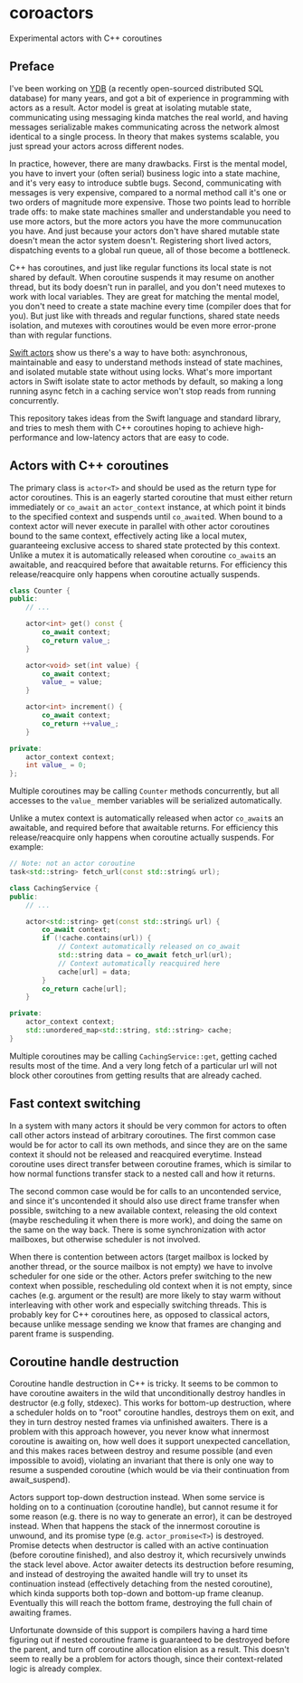 # coroactors
Experimental actors with C++ coroutines

## Preface

I've been working on [YDB](https://ydb.tech) (a recently open-sourced distributed SQL database) for many years, and got a bit of experience in programming with actors as a result. Actor model is great at isolating mutable state, communicating using messaging kinda matches the real world, and having messages serializable makes communicating across the network almost identical to a single process. In theory that makes systems scalable, you just spread your actors across different nodes.

In practice, however, there are many drawbacks. First is the mental model, you have to invert your (often serial) business logic into a state machine, and it's very easy to introduce subtle bugs. Second, communicating with messages is very expensive, compared to a normal method call it's one or two orders of magnitude more expensive. Those two points lead to horrible trade offs: to make state machines smaller and understandable you need to use more actors, but the more actors you have the more communucation you have. And just because your actors don't have shared mutable state doesn't mean the actor system doesn't. Registering short lived actors, dispatching events to a global run queue, all of those become a bottleneck.

C++ has coroutines, and just like regular functions its local state is not shared by default. When coroutine suspends it may resume on another thread, but its body doesn't run in parallel, and you don't need mutexes to work with local variables. They are great for matching the mental model, you don't need to create a state machine every time (compiler does that for you). But just like with threads and regular functions, shared state needs isolation, and mutexes with coroutines would be even more error-prone than with regular functions.

[Swift actors](https://docs.swift.org/swift-book/documentation/the-swift-programming-language/concurrency/#Actors) show us there's a way to have both: asynchronous, maintainable and easy to understand methods instead of state machines, and isolated mutable state without using locks. What's more important actors in Swift isolate state to actor methods by default, so making a long running async fetch in a caching service won't stop reads from running concurrently.

This repository takes ideas from the Swift language and standard library, and tries to mesh them with C++ coroutines hoping to achieve high-performance and low-latency actors that are easy to code.

## Actors with C++ coroutines

The primary class is `actor<T>` and should be used as the return type for actor coroutines. This is an eagerly started coroutine that must either return immediately or `co_await` an `actor_context` instance, at which point it binds to the specified context and suspends until `co_await`ed. When bound to a context actor will never execute in parallel with other actor coroutines bound to the same context, effectively acting like a local mutex, guaranteeing exclusive access to shared state protected by this context. Unlike a mutex it is automatically released when coroutine `co_await`s an awaitable, and reacquired before that awaitable returns. For efficiency this release/reacquire only happens when coroutine actually suspends.

```c++
class Counter {
public:
    // ...

    actor<int> get() const {
        co_await context;
        co_return value_;
    }

    actor<void> set(int value) {
        co_await context;
        value_ = value;
    }

    actor<int> increment() {
        co_await context;
        co_return ++value_;
    }

private:
    actor_context context;
    int value_ = 0;
};
```

Multiple coroutines may be calling `Counter` methods concurrently, but all accesses to the `value_` member variables will be serialized automatically.

Unlike a mutex context is automatically released when actor `co_await`s an awaitable, and required before that awaitable returns. For efficiency this release/reacquire only happens when coroutine actually suspends. For example:

```c++
// Note: not an actor coroutine
task<std::string> fetch_url(const std::string& url);

class CachingService {
public:
    // ...

    actor<std::string> get(const std::string& url) {
        co_await context;
        if (!cache.contains(url)) {
            // Context automatically released on co_await
            std::string data = co_await fetch_url(url);
            // Context automatically reacquired here
            cache[url] = data;
        }
        co_return cache[url];
    }

private:
    actor_context context;
    std::unordered_map<std::string, std::string> cache;
}
```

Multiple coroutines may be calling `CachingService::get`, getting cached results most of the time. And a very long fetch of a particular url will not block other coroutines from getting results that are already cached.

## Fast context switching

In a system with many actors it should be very common for actors to often call other actors instead of arbitrary coroutines. The first common case would be for actor to call its own methods, and since they are on the same context it should not be released and reacquired everytime. Instead coroutine uses direct transfer between coroutine frames, which is similar to how normal functions transfer stack to a nested call and how it returns.

The second common case would be for calls to an uncontended service, and since it's uncontended it should also use direct frame transfer when possible, switching to a new available context, releasing the old context (maybe rescheduling it when there is more work), and doing the same on the same on the way back. There is some synchronization with actor mailboxes, but otherwise scheduler is not involved.

When there is contention between actors (target mailbox is locked by another thread, or the source mailbox is not empty) we have to involve scheduler for one side or the other. Actors prefer switching to the new context when possible, rescheduling old context when it is not empty, since caches (e.g. argument or the result) are more likely to stay warm without interleaving with other work and especially switching threads. This is probably key for C++ coroutines here, as opposed to classical actors, because unlike message sending we know that frames are changing and parent frame is suspending.

## Coroutine handle destruction

Coroutine handle destruction in C++ is tricky. It seems to be common to have coroutine awaiters in the wild that unconditionally destroy handles in destructor (e.g folly, stdexec). This works for bottom-up destruction, where a scheduler holds on to "root" coroutine handles, destroys them on exit, and they in turn destroy nested frames via unfinished awaiters. There is a problem with this approach however, you never know what innermost coroutine is awaiting on, how well does it support unexpected cancellation, and this makes races between destroy and resume possible (and even impossible to avoid), violating an invariant that there is only one way to resume a suspended coroutine (which would be via their continuation from await_suspend).

Actors support top-down destruction instead. When some service is holding on to a continuation (coroutine handle), but cannot resume it for some reason (e.g. there is no way to generate an error), it can be destroyed instead. When that happens the stack of the innermost coroutine is unwound, and its promise type (e.g. `actor_promise<T>`) is destroyed. Promise detects when destructor is called with an active continuation (before coroutine finished), and also destroy it, which recursively unwinds the stack level above. Actor awaiter detects its destruction before resuming, and instead of destroying the awaited handle will try to unset its continuation instead (effectively detaching from the nested coroutine), which kinda supports both top-down and bottom-up frame cleanup. Eventually this will reach the bottom frame, destroying the full chain of awaiting frames.

Unfortunate downside of this support is compilers having a hard time figuring out if nested coroutine frame is guaranteed to be destroyed before the parent, and turn off coroutine allocation elision as a result. This doesn't seem to really be a problem for actors though, since their context-related logic is already complex.
